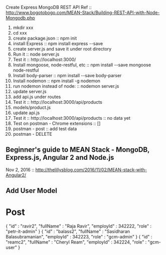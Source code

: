 Create Express MongoDB REST API
Ref :: http://www.bogotobogo.com/MEAN-Stack/Building-REST-API-with-Node-Mongodb.php

1. mkdir xxx
2. cd xxx
3. create package.json :: npm init
4. install Express :: npm install express --save
5. create server.js and save it under root directory
6. Run it :: node server.js
7. Test it :: http://localhost:3000/
8. Install mongoose, node-restful, etc :: npm install --save mongoose node-restful
9. Install body-parser :: npm install --save body-parser
10. Install nodemon :: npm install -g nodemon
11. run nodemon instead of node: :: nodemon server.js
12. update server.js
13. add api.js under routes
14. Test it :: http://localhost:3000/api/products
15. models/product.js
16. update api.js
17. Test it :: http://localhost:3000/api/products :: no data yet
18. Test on postman - Chrome extensions :: []
19. postman - post :: add test data
20. postman - DELETE

## Beginner's guide to MEAN Stack - MongoDB, Express.js, Angular 2 and Node.js
Nov 2, 2016 :: http://thelillysblog.com/2016/11/02/MEAN-stack-with-Angular2/

## Add User Model
# Post 
{
"id" : "ravir2",
"fullName" : "Raja Ravir",
"employId" : 342222,
"role" : "petr-it-admin" 
}
{
"id" : "balass2",
"fullName" : "Sasidharan Balasubramanian",
"employId" : 342223,
"role" : "gcm-admin" 
}
{
"id" : "reamc2",
"fullName" : "Cheryl Ream",
"employId" : 342224,
"role" : "gcm-user" 
}